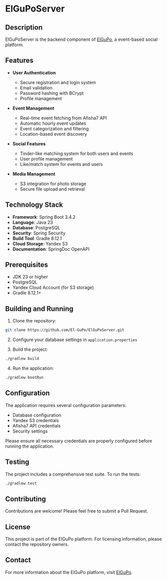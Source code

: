 # ElGuPoServer

## Description

ElGuPoServer is the backend component of [ElGuPo](https://github.com/El-GuPo/ElGuPo), a event-based social platform.

## Features

- **User Authentication**
  - Secure registration and login system
  - Email validation
  - Password hashing with BCrypt
  - Profile management

- **Event Management**
  - Real-time event fetching from Afisha7 API
  - Automatic hourly event updates
  - Event categorization and filtering
  - Location-based event discovery

- **Social Features**
  - Tinder-like matching system for both users and events
  - User profile management
  - Like/match system for events and users

- **Media Management**
  - S3 integration for photo storage
  - Secure file upload and retrieval

## Technology Stack

- **Framework**: Spring Boot 3.4.2
- **Language**: Java 23
- **Database**: PostgreSQL
- **Security**: Spring Security
- **Build Tool**: Gradle 8.12.1
- **Cloud Storage**: Yandex S3
- **Documentation**: SpringDoc OpenAPI

## Prerequisites

- JDK 23 or higher
- PostgreSQL
- Yandex Cloud Account (for S3 storage)
- Gradle 8.12.1+

## Building and Running

1. Clone the repository:
```bash
git clone https://github.com/El-GuPo/ElGuPoServer.git
```

2. Configure your database settings in `application.properties`

3. Build the project:
```bash
./gradlew build
```

4. Run the application:
```bash
./gradlew bootRun
```

## Configuration

The application requires several configuration parameters:

- Database configuration
- Yandex S3 credentials
- Afisha7 API credentials
- Security settings

Please ensure all necessary credentials are properly configured before running the application.

## Testing

The project includes a comprehensive test suite. To run the tests:

```bash
./gradlew test
```

## Contributing

Contributions are welcome! Please feel free to submit a Pull Request.

## License

This project is part of the ElGuPo platform. For licensing information, please contact the repository owners.

## Contact

For more information about the ElGuPo platform, visit [ElGuPo](https://github.com/El-GuPo/ElGuPo).

